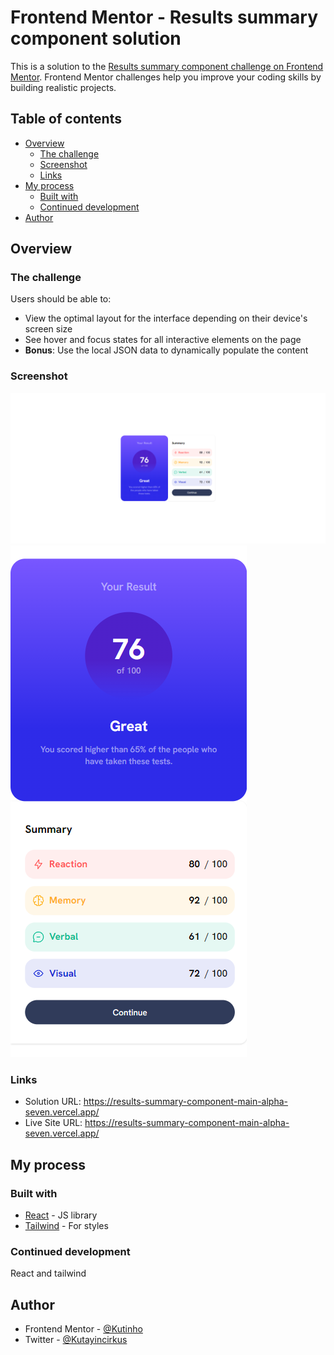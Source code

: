 # Frontend Mentor - Results summary component solution

This is a solution to the [Results summary component challenge on Frontend Mentor](https://www.frontendmentor.io/challenges/results-summary-component-CE_K6s0maV). Frontend Mentor challenges help you improve your coding skills by building realistic projects.

## Table of contents

- [Overview](#overview)
  - [The challenge](#the-challenge)
  - [Screenshot](#screenshot)
  - [Links](#links)
- [My process](#my-process)
  - [Built with](#built-with)
  - [Continued development](#continued-development)
- [Author](#author)

## Overview

### The challenge

Users should be able to:

- View the optimal layout for the interface depending on their device's screen size
- See hover and focus states for all interactive elements on the page
- **Bonus**: Use the local JSON data to dynamically populate the content

### Screenshot

![](./desktop.png)
![](./mobile.png)

### Links

- Solution URL: https://results-summary-component-main-alpha-seven.vercel.app/
- Live Site URL: https://results-summary-component-main-alpha-seven.vercel.app/

## My process

### Built with

- [React](https://reactjs.org/) - JS library
- [Tailwind](https://tailwindcss.com/) - For styles

### Continued development

React and tailwind

## Author

- Frontend Mentor - [@Kutinho](https://www.frontendmentor.io/profile/Kutinho)
- Twitter - [@Kutayincirkus](https://twitter.com/Kutayincirkus)
